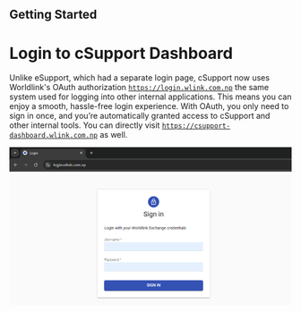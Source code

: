 ## Getting Started

# Login to cSupport Dashboard

Unlike eSupport, which had a separate login page, cSupport now uses Worldlink's OAuth authorization  [`https://login.wlink.com.np`](https://login.wlink.com.np) the same system used for logging into other internal applications. This means you can enjoy a smooth, hassle-free login experience. With OAuth, you only need to sign in once, and you’re automatically granted access to cSupport and other internal tools. You can directly visit  [`https://csupport-dashboard.wlink.com.np`](https://csupport-dashboard.wlink.com.np) as well.

![Login Image](img/login-page.png)
